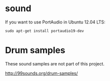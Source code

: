 # sound

If you want to use PortAudio in Ubuntu 12.04 LTS:

    sudo apt-get install portaudio19-dev

# Drum samples

These sound samples are not part of this project.

http://99sounds.org/drum-samples/
